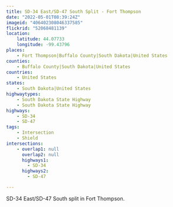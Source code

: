 ```yaml
---
title: SD-34 East/SD-47 South Split - Fort Thompson
date: "2022-05-01T08:39:24Z"
imageid: "406402308046337585"
flickrid: "52068481139"
location:
    latitude: 44.07733
    longitude: -99.43796
places:
    - Fort Thompson|Buffalo County|South Dakota|United States
counties:
    - Buffalo County|South Dakota|United States
countries:
    - United States
states:
    - South Dakota|United States
highwaytypes:
    - South Dakota State Highway
    - South Dakota State Highway
highways:
    - SD-34
    - SD-47
tags:
    - Intersection
    - Shield
intersections:
    - overlap1: null
      overlap2: null
      highways1:
        - SD-34
      highways2:
        - SD-47

---
```

SD-34 East/SD-47 South split in Fort Thompson.